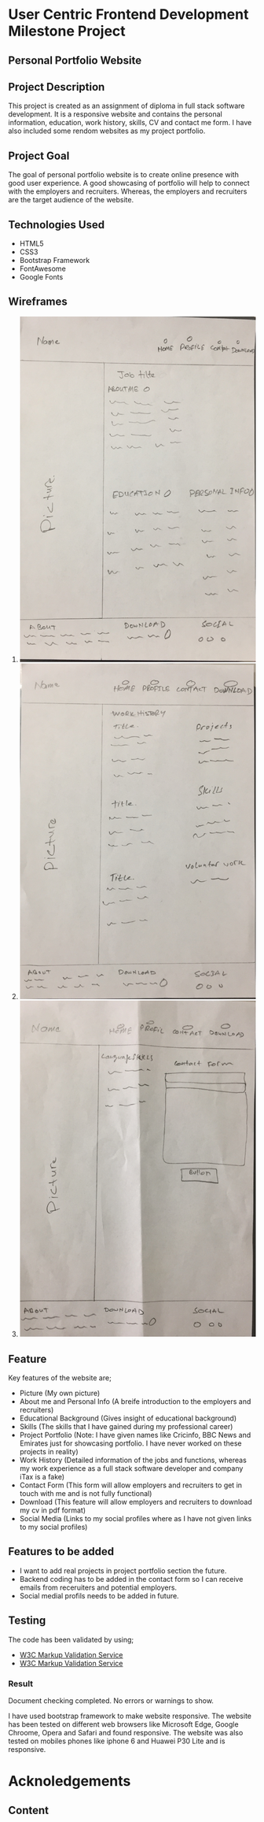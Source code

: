 # User Centric Frontend Development Milestone Project

## Personal Portfolio Website

## Project Description

This project is created as an assignment of diploma in full stack software development. It is a responsive website and contains the personal information, education, work history, skills, CV and contact me form. I have also included some rendom websites as my project portfolio. 

## Project Goal

The goal of personal portfolio website is to create online presence with good user experience. A good showcasing of portfolio will help to connect with the employers and recruiters. Whereas, the employers and recruiters are the target audience of the website.

## Technologies Used
- HTML5
- CSS3
- Bootstrap Framework
- FontAwesome
- Google Fonts

## Wireframes

1. ![Home Page](assets/images/wireframe-home.jpg)
2. ![Profile Page](assets/images/wireframe-profile.jpg)
3. ![Contact Page](assets/images/wireframe-contact.jpg)

## Feature
Key features of the website are;

- Picture (My own picture)
- About me and Personal Info (A breife introduction to the employers and recruiters)
- Educational Background (Gives insight of educational background)
- Skills (The skills that I have gained during my professional career)
- Project Portfolio (Note: I have given names like Cricinfo, BBC News and Emirates just for showcasing portfolio. I have never worked on these projects in reality)
- Work History (Detailed information of the jobs and functions, whereas my work experience as a full stack software developer and company iTax is a fake)
- Contact Form (This form will allow employers and recruiters to get in touch with me and is not fully functional)
- Download (This feature will allow employers and recruiters to download my cv in pdf format)
- Social Media (Links to my social profiles where as I have not given links to my social profiles)

## Features to be added

- I want to add real projects in project portfolio section the future.
- Backend coding has to be added in the contact form so I can receive emails from receruiters and potential employers.
- Social medial profils needs to be added in future.


## Testing

The code has been validated by using;

- [W3C Markup Validation Service](https://validator.w3.org/)
- [W3C Markup Validation Service](https://jigsaw.w3.org/css-validator/)

### Result

Document checking completed. No errors or warnings to show.

I have used bootstrap framework to make website responsive. The website has been tested on different web browsers like Microsoft Edge, Google Chroome, Opera and Safari and found responsive. The website was also tested on mobiles phones like iphone 6 and Huawei P30 Lite and is responsive.



# Acknoledgements

## Content


